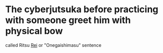 # The cyberjutsuka before practicing with someone greet him with physical bow
called Ritsu [Rei](./glossary.md#rei) or "Onegaishimasu" sentence
